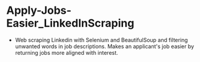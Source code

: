 # Apply-Jobs-Easier_LinkedInScraping

- Web scraping Linkedin with Selenium and BeautifulSoup and filtering unwanted words in job descriptions. Makes an applicant's job easier by returning jobs more aligned with interest. 
